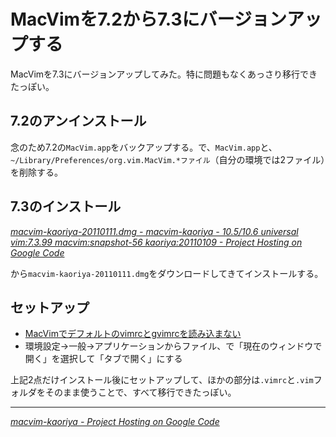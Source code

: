 # <span>MacVimを7.2から7.3に</span><span>バージョンアップする</span>

MacVimを7.3にバージョンアップしてみた。特に問題もなくあっさり移行できたっぽい。

<!-- READMORE -->


## 7.2のアンインストール

念のため7.2の`MacVim.app`をバックアップする。で、`MacVim.app`と、`~/Library/Preferences/org.vim.MacVim.*ファイル`（自分の環境では2ファイル）を削除する。

## 7.3のインストール

<cite>[macvim-kaoriya-20110111.dmg - macvim-kaoriya - 10.5/10.6 universal vim:7.3.99 macvim:snapshot-56 kaoriya:20110109 - Project Hosting on Google Code](http://code.google.com/p/macvim-kaoriya/downloads/detail?name=macvim-kaoriya-20110111.dmg&can=2&q=)</cite>

から`macvim-kaoriya-20110111.dmg`をダウンロードしてきてインストールする。

## セットアップ

- [MacVimでデフォルトのvimrcとgvimrcを読み込まない](/2010/08/11/macvim-default-vimrc)
- 環境設定→一般→アプリケーションからファイル、で「現在のウィンドウで開く」を選択して「タブで開く」にする

上記2点だけインストール後にセットアップして、ほかの部分は`.vimrc`と`.vim`フォルダをそのまま使うことで、すべて移行できたっぽい。

* * *

<cite>[macvim-kaoriya - Project Hosting on Google Code](http://code.google.com/p/macvim-kaoriya/)</cite>
